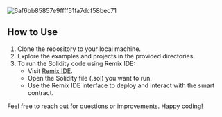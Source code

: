 
![6af6bb85857e9ffff51fa7dcf58bec71](https://github.com/berkcicekk/Solidity-Examples/assets/90208101/f091609e-53fc-4235-a534-3c8f6acbffa5)



## How to Use
1. Clone the repository to your local machine.
2. Explore the examples and projects in the provided directories.
3. To run the Solidity code using Remix IDE:
    - Visit [Remix IDE](https://remix.ethereum.org/).
    - Open the Solidity file (.sol) you want to run.
    - Use the Remix IDE interface to deploy and interact with the smart contract.

Feel free to reach out for questions or improvements. Happy coding!
